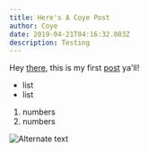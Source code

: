 ```yaml
---
title: Here's A Coye Post
author: Coye
date: 2019-04-21T04:16:32.083Z
description: Testing
---
```

Hey [there](https://www.imdb.com/), this is my first [post](https://overreacted.io/) ya'll! 

* list
* list



1. numbers
2. numbers

![Alternate text](/img/someone.jpeg "Picture")
